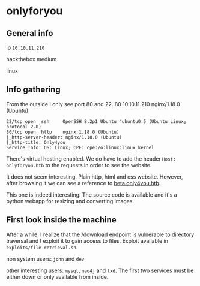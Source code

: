 # onlyforyou

## General info
ip `10.10.11.210`

hackthebox medium

linux

## Info gathering

From the outside I only see port 80 and 22.
80 10.10.11.210 nginx/1.18.0 (Ubuntu)
```
22/tcp open  ssh     OpenSSH 8.2p1 Ubuntu 4ubuntu0.5 (Ubuntu Linux; protocol 2.0)
80/tcp open  http    nginx 1.18.0 (Ubuntu)
|_http-server-header: nginx/1.18.0 (Ubuntu)
|_http-title: Only4you
Service Info: OS: Linux; CPE: cpe:/o:linux:linux_kernel
```

There's virtual hosting enabled. We do have to add the header `Host: onlyforyou.htb` to the requests in order to see the website.

It does not seem interesting. Plain http, html and css website. However, after browsing it we can see a reference to [beta.only4you.htb](http://beta.only4you.htb/).

This one is indeed interesting. The source code is available and it's a python webapp for resizing and converting images.

## First look inside the machine

After a while, I realize that the /download endpoint is vulnerable to directory traversal and I exploit it to gain access to files. Exploit available in `exploits/file-retrieval.sh`.

non system users: `john` and `dev`

other interesting users: `mysql`, `neo4j` and `lxd`. The first two services must be either down or only available from inside.


